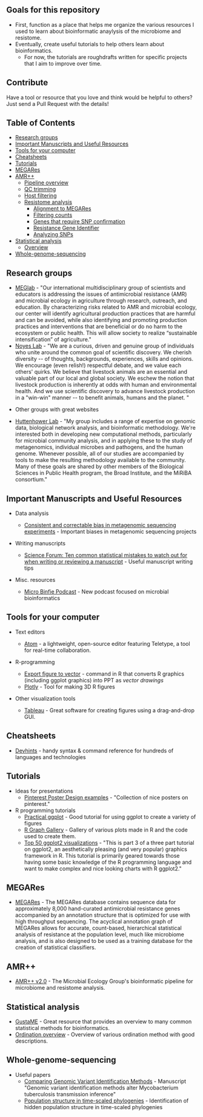 <div class="nav">

## Goals for this repository

* First, function as a place that helps me organize the various resources I used to learn about bioinformatic anaylysis of the microbiome and resistome.
* Eventually, create useful tutorials to help others learn about bioinformatics.
  - For now, the tutorials are roughdrafts written for specific projects that I aim to improve over time.

## Contribute
Have a tool or resource that you love and think would be helpful to others? Just send a Pull Request with the details!

## Table of Contents

- [Research groups](#research-teams)
- [Important Manuscripts and Useful Resources](#important-papers)
- [Tools for your computer](#computer-tools)
- [Cheatsheets](#cheat-sheets)
- [Tutorials](#tutorials)
- [MEGARes](#megares)
- [AMR++](#amrplusplus)
  - [Pipeline overview](#pipeline-overview)
  - [QC trimming](#qc-trimming)
  - [Host filtering](#host-filtering)
  - [Resistome analysis](#resistome-analysis)
    - [Alignment to MEGARes](#alignment-megares)
    - [Filtering counts](#filtering-counts)
    - [Genes that require SNP confirmation](#snp-confirmation)
    - [Resistance Gene Identifier](#rgi)
    - [Analyzing SNPs](#analyzing-snp)
- [Statistical analysis](#stats)
  - [Overview](#stat-overview)
- [Whole-genome-sequencing](#WGS)


</div>

<main>
      
      
<article id="research-teams">
  
## Research groups


* [MEGlab](http://megares.meglab.org/) - "Our international multidisciplinary group of scientists and educators is addressing the issues of antimicrobial resistance (AMR) and microbial ecology in agriculture through research, outreach, and education. By characterizing risks related to AMR and microbial ecology, our center will identify agricultural production practices that are harmful and can be avoided, while also identifying and promoting production practices and interventions that are beneficial or do no harm to the ecosystem or public health. This will allow society to realize “sustainable intensification” of agriculture."
* [Noyes Lab](https://www.thenoyeslab.org/) - "We are a curious, driven and genuine group of individuals who unite around the common goal of scientific discovery. We cherish diversity -- of thoughts, backgrounds, experiences, skills and opinions.  We encourage (even relish!) respectful debate, and we value each others' quirks. We believe that livestock animals are an essential and valuable part of our local and global society.  We eschew the notion that livestock production is inherently at odds with human and environmental health.  And we use scientific discovery to advance livestock production in a "win-win" manner --  to benefit animals, humans and the planet. "

- Other groups with great websites

* [Huttenhower Lab](https://huttenhower.sph.harvard.edu/) - "My group includes a range of expertise on genomic data, biological network analysis, and bioinformatic methodology. We're interested both in developing new computational methods, particularly for microbial community analysis, and in applying these to the study of metagenomics, individual microbes and pathogens, and the human genome. Whenever possible, all of our studies are accompanied by tools to make the resulting methodology available to the community. Many of these goals are shared by other members of the Biological Sciences in Public Health program, the Broad Institute, and the MiRiBA consortium."

  
</article>



<article id="important-papers">
  
## Important Manuscripts and Useful Resources

- Data analysis
  * [Consistent and correctable bias in metagenomic sequencing experiments](https://elifesciences.org/articles/46923) - Important biases in metagenomic sequencing projects
  
- Writing manuscripts
  * [Science Forum: Ten common statistical mistakes to watch out for when writing or reviewing a manuscript](https://elifesciences.org/articles/48175?utm_source=Nature+Briefing) - Useful manuscript writing tips
  
- Misc. resources
  * [Micro Binfie Podcast](https://soundcloud.com/microbinfie) - New podcast focused on microbial bioinformatics
 
  
</article>






<article id="computer-tools">
  
## Tools for your computer

- Text editors
  * [Atom](https://atom.io/) - a lightweight, open-source editor featuring Teletype, a tool for real-time collaboration. 
  
- R-programming
  * [Export figure to vector](https://cran.r-project.org/web/packages/export/export.pdf) - command in R that converts R graphics (including ggplot graphics) into PPT as *vector drawings*
  * [Plotly](https://plot.ly/) - Tool for making 3D R figures
  
- Other visualization tools
  * [Tableau](https://www.tableau.com/academic/students) - Great software for creating figures using a drag-and-drop GUI.
  
  
</article>




      
<article id="cheat-sheets">
  
## Cheatsheets

* [Devhints](https://devhints.io/) - handy syntax & command reference for hundreds of languages and technologies

</article>




<article id="tutorials">
  
## Tutorials

- Ideas for presentations
  * [Pinterest Poster Design examples](https://www.pinterest.com/doipathompong/scientific-poster-design/) - "Collection of nice posters on pinterest."
- R programming tutorials
  * [Practical ggplot](https://wilkelab.org/practicalgg/) - Good tutorial for using ggplot to create a variety of figures
  * [R Graph Gallery](https://www.r-graph-gallery.com/all-graphs.html) - Gallery of various plots made in R and the code used to create them.
  * [Top 50 ggplot2 visualizations](http://r-statistics.co/Top50-Ggplot2-Visualizations-MasterList-R-Code.html) - "This is part 3 of a three part tutorial on ggplot2, an aesthetically pleasing (and very popular) graphics framework in R. This tutorial is primarily geared towards those having some basic knowledge of the R programming language and want to make complex and nice looking charts with R ggplot2."

</article>






<article id="MEGARes">

## MEGARes

* [MEGARes](http://megares.meglab.org/) - The MEGARes database contains sequence data for approximately 8,000 hand-curated antimicrobial resistance genes accompanied by an annotation structure that is optimized for use with high throughput sequencing. The acyclical annotation graph of MEGARes allows for accurate, count-based, hierarchical statistical analysis of resistance at the population level, much like microbiome analysis, and is also designed to be used as a training database for the creation of statistical classifiers.

</article>






<article id="amrplusplus">
  
## AMR++

* [AMR++ v2.0](http://megares.meglab.org/amrplusplus/latest/html/v2/index.html) - The Microbial Ecology Group's bioinformatic pipeline for microbiome and resistome analysis.

</article>






<article id="stats">
  
## Statistical analysis

* [GustaME](https://sites.google.com/site/mb3gustame/) - Great resource that provides an overview to many common statistical methods for bioinformatics.
* [Ordination overview](http://ordination.okstate.edu/overview.htm) - Overview of various ordination method with good descriptions.

</article>






<article id="WGS">
  
## Whole-genome-sequencing

- Useful papers
  * [Comparing Genomic Variant Identification Methods](https://www.biorxiv.org/content/10.1101/733642v1) - Manuscript "Genomic variant identification methods alter Mycobacterium tuberculosis transmission inference"
  * [Population structure in time-scaled phylogenies](https://www.biorxiv.org/content/10.1101/704528v1) - Identification of hidden population structure in time-scaled phylogenies

</article>










